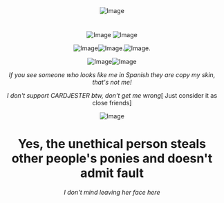 <div align="center"<


  
![Image](https://github.com/user-attachments/assets/2f8ac9fa-bbe1-4082-9938-2c25c4c74d75)

# 

![Image](https://github.com/user-attachments/assets/b397db5b-61f1-4150-97fd-9744b847162f) ![Image](https://github.com/user-attachments/assets/ea526786-43f0-4ab2-b20b-19d8c791ee11)

![Image](https://github.com/user-attachments/assets/4746d660-66b1-461a-9aee-4345f784ef7b)![Image](https://github.com/user-attachments/assets/e2275547-6420-4d0f-a4a8-f6ebd160178b).![Image](https://github.com/user-attachments/assets/660b9a9d-80e0-4a6e-a759-7013b5083501). 

![Image](https://github.com/user-attachments/assets/4edd960b-aec6-4901-964c-027b96a47c0e)![Image](https://github.com/user-attachments/assets/aa6219ee-465d-4c7e-bee9-c8dd2d1aeb7c)

*If you see someone who looks like me in Spanish they are copy my skin, that's not me!*

*I don't support CARDJESTER btw, don't get me wrong*[
Just consider it as close friends]

![Image](https://github.com/user-attachments/assets/b0a40ed3-607b-4a14-8bb3-5ad90dcd76cd)

# Yes, the unethical person steals other people's ponies and doesn't admit fault
*I don't mind leaving her face here*

